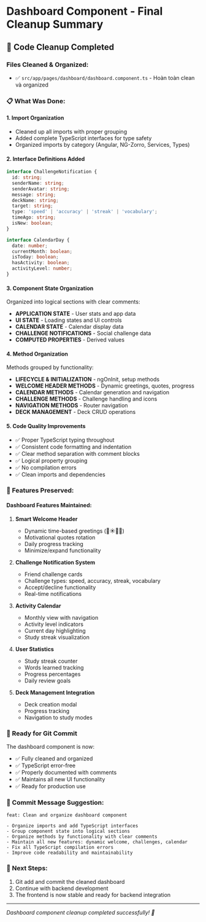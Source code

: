 # Dashboard Component - Final Cleanup Summary

## 🧹 Code Cleanup Completed

### Files Cleaned & Organized:
- ✅ `src/app/pages/dashboard/dashboard.component.ts` - Hoàn toàn clean và organized

### 📋 What Was Done:

#### 1. **Import Organization**
- Cleaned up all imports with proper grouping
- Added complete TypeScript interfaces for type safety
- Organized imports by category (Angular, NG-Zorro, Services, Types)

#### 2. **Interface Definitions Added**
```typescript
interface ChallengeNotification {
  id: string;
  senderName: string;
  senderAvatar: string;
  message: string;
  deckName: string;
  target: string;
  type: 'speed' | 'accuracy' | 'streak' | 'vocabulary';
  timeAgo: string;
  isNew: boolean;
}

interface CalendarDay {
  date: number;
  currentMonth: boolean;
  isToday: boolean;
  hasActivity: boolean;
  activityLevel: number;
}
```

#### 3. **Component State Organization**
Organized into logical sections with clear comments:
- **APPLICATION STATE** - User stats and app data
- **UI STATE** - Loading states and UI controls  
- **CALENDAR STATE** - Calendar display data
- **CHALLENGE NOTIFICATIONS** - Social challenge data
- **COMPUTED PROPERTIES** - Derived values

#### 4. **Method Organization**
Methods grouped by functionality:
- **LIFECYCLE & INITIALIZATION** - ngOnInit, setup methods
- **WELCOME HEADER METHODS** - Dynamic greetings, quotes, progress
- **CALENDAR METHODS** - Calendar generation and navigation
- **CHALLENGE METHODS** - Challenge handling and icons
- **NAVIGATION METHODS** - Router navigation
- **DECK MANAGEMENT** - Deck CRUD operations

#### 5. **Code Quality Improvements**
- ✅ Proper TypeScript typing throughout
- ✅ Consistent code formatting and indentation
- ✅ Clear method separation with comment blocks
- ✅ Logical property grouping
- ✅ No compilation errors
- ✅ Clean imports and dependencies

### 🎯 Features Preserved:

#### Dashboard Features Maintained:
1. **Smart Welcome Header**
   - Dynamic time-based greetings (🌅☀️🌆🌙)
   - Motivational quotes rotation
   - Daily progress tracking
   - Minimize/expand functionality

2. **Challenge Notification System**
   - Friend challenge cards
   - Challenge types: speed, accuracy, streak, vocabulary
   - Accept/decline functionality
   - Real-time notifications

3. **Activity Calendar**
   - Monthly view with navigation
   - Activity level indicators
   - Current day highlighting
   - Study streak visualization

4. **User Statistics**
   - Study streak counter
   - Words learned tracking
   - Progress percentages
   - Daily review goals

5. **Deck Management Integration**
   - Deck creation modal
   - Progress tracking
   - Navigation to study modes

### 🚀 Ready for Git Commit

The dashboard component is now:
- ✅ Fully cleaned and organized
- ✅ TypeScript error-free
- ✅ Properly documented with comments
- ✅ Maintains all new UI functionality
- ✅ Ready for production use

### 📝 Commit Message Suggestion:
```
feat: Clean and organize dashboard component

- Organize imports and add TypeScript interfaces
- Group component state into logical sections
- Organize methods by functionality with clear comments
- Maintain all new features: dynamic welcome, challenges, calendar
- Fix all TypeScript compilation errors
- Improve code readability and maintainability
```

### 🎉 Next Steps:
1. Git add and commit the cleaned dashboard
2. Continue with backend development
3. The frontend is now stable and ready for backend integration

---
*Dashboard component cleanup completed successfully! 🎯*